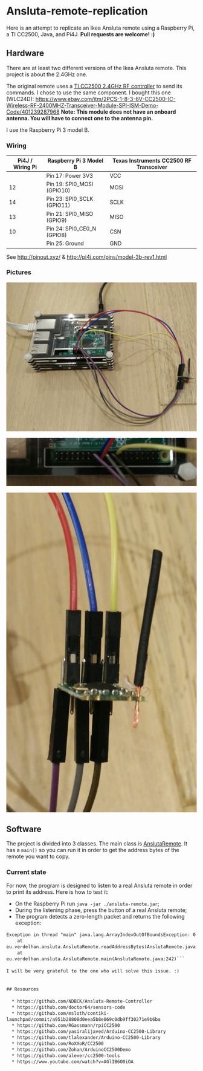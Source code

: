 # Ansluta-remote-replication

Here is an attempt to replicate an Ikea Ansluta remote using a Raspberry Pi, a TI CC2500, Java, and Pi4J. **Pull requests are welcome! :)**


## Hardware

There are at least two different versions of the Ikea Ansluta remote. This project is about the 2.4GHz one.

The original remote uses a [TI CC2500 2.4GHz RF controller](http://www.ti.com/lit/ds/swrs040c/swrs040c.pdf) to send its commands. I chose to use the same component. I bought this one (WLC24D): 
https://www.ebay.com/itm/2PCS-1-8-3-6V-CC2500-IC-Wireless-RF-2400MHZ-Transceiver-Module-SPI-ISM-Demo-Code/401239287968
**Note: This module does not have an onboard antenna. You will have to connect one to the antenna pin.**

I use the Raspberry Pi 3 model B.


### Wiring

Pi4J / Wiring Pi | Raspberry Pi 3 Model B | Texas Instruments CC2500 RF Transceiver 
---------------- | -----------------------|----------------------------------------
|| Pin 17: Power 3V3 | VCC 
12 | Pin 19: SPI0\_MOSI (GPIO10) | MOSI 
14 | Pin 23: SPI0\_SCLK (GPIO11) | SCLK 
13 | Pin 21: SPI0\_MISO (GPIO9) | MISO 
10 | Pin 24: SPI0\_CE0\_N (GPIO8) | CSN 
|| Pin 25: Ground | GND 

See http://pinout.xyz/ & http://pi4j.com/pins/model-3b-rev1.html


### Pictures

![Raspberry with CC2500](res/raspberry_with_cc2500.jpg?raw=true)

![Raspberry wiring](res/raspberry_wiring.jpg?raw=true)

![CC2500 wiring](res/cc2500_wiring.jpg?raw=true)


## Software

The project is divided into 3 classes. The main class is [AnslutaRemote](src/main/java/eu/verdelhan/ansluta/AnslutaRemote.java). It has a `main()` so you can run it in order to get the address bytes of the remote you want to copy.


### Current state

For now, the program is designed to listen to a real Ansluta remote in order to print its address. Here is how to test it:

  - On the Raspberry Pi run `java -jar ./ansluta-remote.jar`;
  - During the listening phase, press the button of a real Ansluta remote;
  - The program detects a zero-length packet and returns the following exception:
```Packet received: 0 bytes
Exception in thread "main" java.lang.ArrayIndexOutOfBoundsException: 0
    at eu.verdelhan.ansluta.AnslutaRemote.readAddressBytes(AnslutaRemote.java:92)
    at eu.verdelhan.ansluta.AnslutaRemote.main(AnslutaRemote.java:242)```

I will be very grateful to the one who will solve this issue. :)


## Resources

  * https://github.com/NDBCK/Ansluta-Remote-Controller
  * https://github.com/doctor64/sensors-code
  * https://github.com/msloth/contiki-launchpad/commit/a951b28808d0eea5b8e069c0db9ff30271e9b6ba
  * https://github.com/RGassmann/rpiCC2500
  * https://github.com/yasiralijaved/Arduino-CC2500-Library
  * https://github.com/tlalexander/Arduino-CC2500-Library
  * https://github.com/RoXXoR/CC2500
  * https://github.com/Zohan/ArduinoCC2500Demo
  * https://github.com/alexer/cc2500-tools
  * https://www.youtube.com/watch?v=AGlIB6O0iOA
